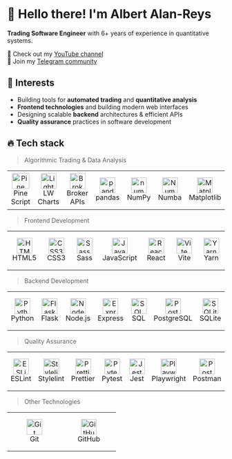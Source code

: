 # 👋 Hello there! I'm Albert Alan-Reys

**Trading Software Engineer** with 6+ years of experience in quantitative systems.

🍿 Check out my [YouTube channel](https://youtube.com/@kitoboynaya)  
💬 Join my [Telegram community](https://t.me/Kitoboynaya)  

## 🧠 Interests

- Building tools for **automated trading** and **quantitative analysis**
- **Frontend technologies** and building modern web interfaces
- Designing scalable **backend** architectures & efficient APIs
- **Quality assurance** practices in software development

## <a id="tech-stack"></a> 🔥 Tech stack

<blockquote>
<p dir="auto">Algorithmic Trading & Data Analysis</p>
</blockquote>
<table width="100%">
  <tr>
    <td align="center" width="110" height="90">
      <a href="#tech-stack"><img src="https://ex-codes.gallerycdn.vsassets.io/extensions/ex-codes/pine-script-syntax-highlighter/1.0.5/1645237303182/Microsoft.VisualStudio.Services.Icons.Default" width="40" height="36" alt="Pine Script" /></a>
      <br>Pine Script
    </td>
    <td align="center" width="110" height="90">
      <a href="#tech-stack"><img src="https://crystalpng.com/wp-content/uploads/2025/03/tradingview_logo.png" width="36" height="36" alt="Lightweight Charts" /></a>
      <br>LW Charts
    </td>
    <td align="center" width="110">
      <a href="#tech-stack"><img src="https://cdn-icons-png.flaticon.com/512/2165/2165004.png" width="36" alt="Broker APIs"/></a>
      <br>Broker APIs
    </td>
    <td align="center" width="110" height="90">
      <a href="#tech-stack"><img src="https://cdn.jsdelivr.net/gh/devicons/devicon/icons/pandas/pandas-original.svg" width="36" height="36" alt="pandas" /></a>
      <br>pandas
    </td>
    <td align="center" width="110" height="90">
      <a href="#tech-stack"><img src="https://cdn.jsdelivr.net/gh/devicons/devicon/icons/numpy/numpy-original.svg" width="36" height="36" alt="numpy" /></a>
      <br>NumPy
    </td>
    <td align="center" width="110" height="90">
      <a href="#tech-stack"><img src="https://numba.pydata.org/_static/numba-blue-icon-rgb.svg" width="36" height="36" alt="Numba" /></a>
      <br>Numba
    </td>
    <td align="center" width="110" height="90">
      <a href="#tech-stack"><img src="https://cdn.jsdelivr.net/gh/devicons/devicon/icons/matplotlib/matplotlib-original.svg" width="36" height="36" alt="Matplotlib" /></a>
      <br>Matplotlib
    </td>
  </tr>
</table>

<blockquote>
<p dir="auto">Frontend Development</p>
</blockquote>
<table width="100%">
  <tr>
    <td align="center" width="110" height="90">
      <a href="#tech-stack"><img src="https://cdn.jsdelivr.net/gh/devicons/devicon/icons/html5/html5-original.svg" width="36" height="36" alt="HTML5" /></a>
      <br>HTML5
    </td>
    <td align="center" width="110" height="90">
      <a href="#tech-stack"><img src="https://cdn.jsdelivr.net/gh/devicons/devicon/icons/css3/css3-original.svg" width="36" height="36" alt="CSS3" /></a>
      <br>CSS3
    </td>
    <td align="center" width="110" height="90">
      <a href="#tech-stack"><img src="https://cdn.jsdelivr.net/gh/devicons/devicon/icons/sass/sass-original.svg" width="36" height="36" alt="Sass" /></a>
      <br>Sass
    </td>
    <td align="center" width="110" height="90">
      <a href="#tech-stack"><img src="https://cdn.jsdelivr.net/gh/devicons/devicon/icons/javascript/javascript-original.svg" width="36" height="36" alt="JavaScript" /></a>
      <br>JavaScript
    </td>
    <td align="center" width="110" height="90">
      <a href="#tech-stack"><img src="https://cdn.jsdelivr.net/gh/devicons/devicon/icons/react/react-original.svg" width="36" height="36" alt="React" /></a>
      <br>React
    </td>
    <td align="center" width="110" height="90">
      <a href="#tech-stack"><img src="https://camo.githubusercontent.com/118beaba8872ecd1cc0fa048abc853d8a1717a549bd2627eade643e4a5fd66d3/68747470733a2f2f766974656a732e6465762f6c6f676f2e737667" width="36" height="36" alt="Vite" /></a>
      <br>Vite
    </td>
    <td align="center" width="110" height="90">
      <a href="#tech-stack"><img src="https://cdn.jsdelivr.net/gh/devicons/devicon/icons/yarn/yarn-original.svg" width="36" height="36" alt="Yarn" /></a>
      <br>Yarn
    </td>
  </tr>
</table>

<blockquote>
<p dir="auto">Backend Development</p>
</blockquote>
<table width="100%">
  <tr>
    <td align="center" width="110" height="90">
      <a href="#tech-stack"><img src="https://cdn.jsdelivr.net/gh/devicons/devicon/icons/python/python-original.svg" width="36" height="36" alt="Python" /></a>
      <br>Python
    </td>
    <td align="center" width="110" height="90">
      <a href="#tech-stack"><img src="https://cdn.jsdelivr.net/gh/devicons/devicon/icons/flask/flask-original.svg" width="36" height="36" alt="Flask" /></a>
      <br>Flask
    </td>
    <td align="center" width="110" height="90">
      <a href="#tech-stack"><img src="https://cdn.jsdelivr.net/gh/devicons/devicon/icons/nodejs/nodejs-original.svg" width="36" height="36" alt="Node.js" /></a>
      <br>Node.js
    </td>
    <td align="center" width="110" height="90">
      <a href="#tech-stack"><img src="https://cdn.jsdelivr.net/gh/devicons/devicon/icons/express/express-original.svg" width="36" height="36" alt="Express" /></a>
      <br>Express
    </td>
    <td align="center" width="110" height="90">
      <a href="#tech-stack"><img src="https://icon.icepanel.io/Technology/svg/SQL-Developer.svg" width="36" height="36" alt="SQL" /></a>
      <br>SQL
    </td>
    <td align="center" width="110" height="90">
      <a href="#tech-stack"><img src="https://cdn.jsdelivr.net/gh/devicons/devicon/icons/postgresql/postgresql-original.svg" width="36" height="36" alt="PostgreSQL" /></a>
      <br>PostgreSQL
    </td>
    <td align="center" width="110" height="90">
      <a href="#tech-stack"><img src="https://cdn.jsdelivr.net/gh/devicons/devicon/icons/sqlite/sqlite-original.svg" width="36" height="36" alt="SQLite" /></a>
      <br>SQLite
    </td>
  </tr>
</table>

<blockquote>
<p dir="auto">Quality Assurance</p>
</blockquote>
<table width="100%">
  <tr>
    <td align="center" width="110" height="90">
      <a href="#tech-stack"><img src="https://cdn.jsdelivr.net/gh/devicons/devicon/icons/eslint/eslint-original.svg" width="36" height="36" alt="ESLint" /></a>
      <br>ESLint
    </td>
    <td align="center" width="110" height="90">
      <a href="#tech-stack"><img src="https://camo.githubusercontent.com/cf42e6a59e956a87db0d3649b1781eede91c1fd8711e05df5afffde6c12d14a7/68747470733a2f2f6272616e646570732e636f6d2f6c6f676f2d646f776e6c6f61642f532f5374796c656c696e742d6c6f676f2d766563746f722d30312e737667" width="36" height="36" alt="Stylelint" /></a>
      <br>Stylelint
    </td>
    <td align="center" width="110" height="90">
      <a href="#tech-stack"><img src="https://camo.githubusercontent.com/6c8d72f388e2d6b04f54e4728fc0ec659585f16fa9cdedbbd651ea4a621d0378/68747470733a2f2f6272616e646570732e636f6d2f69636f6e2d646f776e6c6f61642f502f50726574746965722d69636f6e2d766563746f722d30322e737667" width="36" height="36" alt="Prettier" /></a>
      <br>Prettier
    </td>
    <td align="center" width="110" height="90">
      <a href="#tech-stack"><img src="https://cdn.jsdelivr.net/gh/devicons/devicon/icons/pytest/pytest-original.svg" width="36" height="36" alt="Pytest" /></a>
      <br>Pytest
    </td>
    <td align="center" width="110" height="90">
      <a href="#tech-stack"><img src="https://icon.icepanel.io/Technology/svg/Jest.svg" width="36" height="36" alt="Jest" /></a>
      <br>Jest
    </td>
    <td align="center" width="110" height="90">
      <a href="#tech-stack"><img src="https://cdn.jsdelivr.net/gh/devicons/devicon/icons/playwright/playwright-original.svg" width="36" height="36" alt="Playwright" /></a>
      <br>Playwright
    </td>
    <td align="center" width="110" height="90">
      <a href="#tech-stack"><img src="https://cdn.jsdelivr.net/gh/devicons/devicon/icons/postman/postman-original.svg" width="36" height="36" alt="Postman" /></a>
      <br>Postman
    </td>
  </tr>
</table>

<blockquote>
<p dir="auto">Other Technologies</p>
</blockquote>
<table width="100%">
  <tr>
    <td align="center" width="110" height="90">
      <a href="#tech-stack"><img src="https://cdn.jsdelivr.net/gh/devicons/devicon/icons/git/git-original.svg" width="36" height="36" alt="Git" /></a>
      <br>Git
    </td>
    <td align="center" width="110" height="90">
      <a href="#tech-stack"><img src="https://cdn.jsdelivr.net/gh/devicons/devicon/icons/github/github-original.svg" width="36" height="36" alt="GitHub" /></a>
      <br>GitHub
    </td>
  </tr>
</table>
